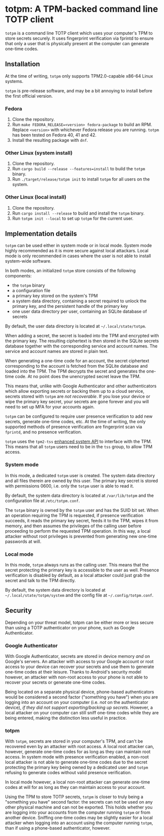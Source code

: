 # totpm: A TPM-backed command line TOTP client
`totpm` is a command line TOTP client which uses your computer's TPM to store secrets securely.
It uses fingerprint verification via fprintd to ensure that only a user that is physically present at the computer
can generate one-time codes.


## Installation
At the time of writing, `totpm` only supports TPM2.0-capable x86-64 Linux systems.

`totpm` is pre-release software, and may be a bit annoying to install before the first official version.


### Fedora
1. Clone the repository.
2. Run `make FEDORA_RELEASE=<version> fedora-package` to build an RPM.
   Replace `<version>` with whichever Fedora release you are running. `totpm` has been tested on Fedora 40, 41 and 42.
3. Install the resulting package with `dnf`.


### Other Linux (system install)
1. Clone the repository.
2. Run `cargo build --release --features=install` to build the `totpm` binary.
3. Run `./target/release/totpm init` to install `totpm` for all users on the system.


### Other Linux (local install)
1. Clone the repository.
2. Run `cargo install --release` to build and install the `totpm` binary.
3. Run `totpm init --local` to set up `totpm` for the current user.


## Implementation details
`totpm` can be used either in system mode or in local mode. System mode highly recommended as it is more secure
against local attackars. Local mode is only recommended in cases where the user is not able to install
system-wide software.

In both modes, an initialized `totpm` store consists of the following components:
- the `totpm` binary
- a configuration file
- a primary key stored on the system's TPM
- a system data directory, containing a secret required to unlock the primary key, and the persistent handle
  of the primary key
- one user data directory per user, containing an SQLite database of secrets

By default, the user data directory is located at `~/.local/state/totpm`.

When adding a secret, the secret is loaded into the TPM and encrypted with the primary key.
The resulting ciphertext is then stored in the SQLite secrets database together with the corresponding
service and account names. The service and account names are stored in plain text.

When generating a one-time code for an account, the secret ciphertext corresponding to the account is 
fetched from the SQLite database and loaded into the TPM. The TPM decrypts the secret and generates the one-time code.
At no point does the unencrypted secret leave the TPM.

This means that, unlike with Google Authenticator and other authenticators which allow exporting secrets or backing
them up to a cloud service, secrets stored with `totpm` are *not recoverable*.
If you lose your device or wipe the primary key secret, your secrets are gone forever and you will need to
set up MFA for your accounts again.

`totpm` can be configured to require user presence verification to add new secrets, generate one-time codes, etc.
At the time of writing, the only supported methods of presence verification are fingerprint scan via `fprintd`,
and no presence verification.

`totpm` uses the `tpm2-tss` [enhanced system API](https://tpm2-tss.readthedocs.io/en/stable/group__esys.html)
to interface with the TPM. This means that all `totpm` users need to be in the `tss` group, to allow TPM access.


### System mode
In this mode, a dedicated `totpm` user is created. The system data directory and all files therein
are owned by this user. The primary key secret is stored with permissions 0600, i.e. only the `totpm` user
is able to read it.

By default, the system data directory is located at `/var/lib/totpm` and the configuration file at
`/etc/totpm.conf`.

The `totpm` binary is owned by the `totpm` user and has the SUID bit set. When an operation requiring the
TPM is requested, if presence verification succeeds, it reads the primary key secret, feeds it to the TPM,
wipes it from memory, and then assumes the privileges of the calling user before proceeding to perform
the requested TPM operation.
In this way, a local attacker without root privileges is prevented from generating new one-time passwords
at will.


### Local mode
In this mode, `totpm` always runs as the calling user. This means that the secret protecting the primary
key is accessible to the user as well. Presence verification is disabled by default, as a local attacker
could just grab the secret and talk to the TPM directly.

By default, the system data directory is located at `~/.local/state/totpm/system` and the config file at
`~/.config/totpm.conf`.


## Security
Depending on your threat model, totpm can be either more or less secure than using a TOTP authenticator
on your phone, such as Google Authenticator.


### Google Authenticator
With Google Authenticator, secrets are stored in device memory *and* on Google's servers.
An attacker with access to your Google account or root access to your device can recover your secrets
and use them to generate one-time codes at their leisure.
Thanks to Android's security model however, an attacker with non-root access to your phone is not able to recover
your secrets or generate one-time codes.

Being located on a separate physical device, phone-based authenticators would be considered a second factor
("something you have") when you are logging into an account on your computer (i.e. *not* on the authenticator device),
*if they did not support exporting/backing up secrets*.
However, a local attacker on your computer can still sniff one-time codes while they are being entered,
making the distinction less useful in practice.


### totpm
With `totpm`, secrets are stored in your computer's TPM, and can't be recovered even by an attacker with root access.
A local root attacker can, however, generate one-time codes for as long as they can maintain root access.
In system mode with presence verification enabled, a non-root local attacker is not able to generate one-time codes
due to the secret protecting the primary key being owned by a dedicated user and `totpm` refusing to generate codes
without valid presence verification.

In local mode however, a local non-root attacker can generate one-time codes at will for as long as they can maintain
access to your account.

Using the TPM to store TOTP secrets, `totpm` is closer to truly being a "something you have" second factor: the secrets
can not be used on any other physical machine and can not be exported.
This holds whether you are logging into your accounts from the computer running `totpm` or from another device.
Sniffing one-time codes may be slightly easier for a local attacker when logging into an account using
the computer running `totpm`, than if using a phone-based authenticator, however.
